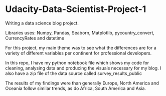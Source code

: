 # Udacity-Data-Scientist-Project-1

Writing a data science blog project.

Libraries uses:
Numpy, Pandas, Seaborn, Matplotlib, pycountry_convert, CurrencyRates and datetime

For this project, my main theme was to see what the differences are for a variety of different variables per continent for professional developers. 

In this repo, I have my python notebook file which shows my code for cleaning, analysing data and producing the visuals necessary for my blog. I also have a zip file of the data source called survey_results_public

The results of my findings were than generally Europe, North America and Oceania follow similar trends, as do Africa, South America and Asia.


